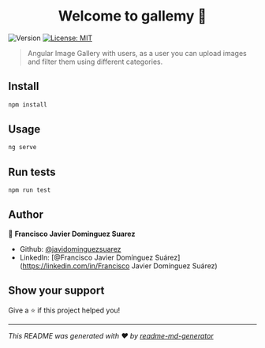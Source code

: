 <h1 align="center">Welcome to gallemy 👋</h1>
<p>
  <img alt="Version" src="https://img.shields.io/badge/version-0.0.0-blue.svg?cacheSeconds=2592000" />
  <a href="#" target="_blank">
    <img alt="License: MIT" src="https://img.shields.io/badge/License-MIT-yellow.svg" />
  </a>
</p>

> Angular Image Gallery with users, as a user you can upload images and filter them using different categories.

## Install

```sh
npm install
```

## Usage

```sh
ng serve
```

## Run tests

```sh
npm run test
```

## Author

👤 **Francisco Javier Dominguez Suarez**

* Github: [@javidominguezsuarez](https://github.com/javidominguezsuarez)
* LinkedIn: [@Francisco Javier Domínguez Suárez](https://linkedin.com/in/Francisco Javier Domínguez Suárez)

## Show your support

Give a ⭐️ if this project helped you!

***
_This README was generated with ❤️ by [readme-md-generator](https://github.com/kefranabg/readme-md-generator)_